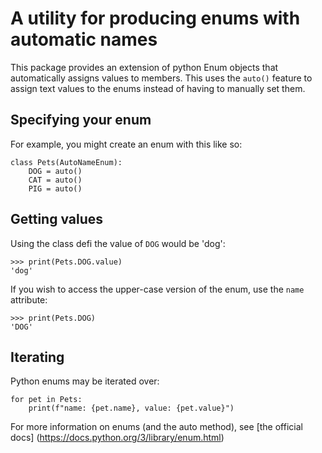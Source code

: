 # A utility for producing enums with automatic names

This package provides an extension of python Enum objects that automatically
assigns values to members. This uses the `auto()` feature to assign text values
to the enums instead of having to manually set them.


## Specifying your enum
For example, you might create an enum with this like so:

```
class Pets(AutoNameEnum):
    DOG = auto()
    CAT = auto()
    PIG = auto()
```

## Getting values

Using the class defi the value of `DOG` would be 'dog':

```
>>> print(Pets.DOG.value)
'dog'
```

If you wish to access the upper-case version of the enum, use the `name`
attribute:

```
>>> print(Pets.DOG)
'DOG'
```

## Iterating

Python enums may be iterated over:

```
for pet in Pets:
    print(f"name: {pet.name}, value: {pet.value}")
```

For more information on enums (and the auto method), see [the official docs]
(https://docs.python.org/3/library/enum.html)
